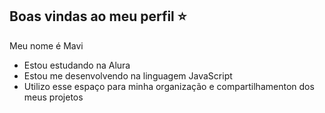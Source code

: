 ## Boas vindas ao meu perfil ⭐

Meu nome é Mavi

* Estou estudando na Alura
* Estou me desenvolvendo na linguagem JavaScript
* Utilizo esse espaço para minha organização e compartilhamenton dos meus projetos
